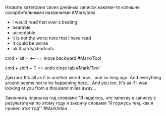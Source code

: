 Назвать категории своих дневных записок какими-то излишне оскорбительными названиями #Mark/Idea 
- I would read that over a beating
- bearable
- acceptable
- it is not the worst note that I have read
- It could be worse
- ok
#cards/shortcuts 

cmd + alt + <-- == move backward #Mark/Tool 

cmd + shift + T == undo close tab #Mark/Tool  

Диктант
	It's all as if in another world now... and so long ago. And everything around seems not to be happening here... And you too. It's as if I was looking at you from a thousand miles away... 

Закончить планы на год словами: "Я надеюсь, что записку к записку с результатами по этому году я закончу словами 'Я горжусь тем, как я провел этот год'" #Mark/Idea 